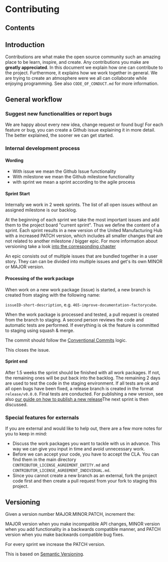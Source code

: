 # Contributing

## Contents

## Introduction

Contributions are what make the open source community such an amazing place to be learn, inspire, and create. Any contributions you make are **greatly appreciated**. In this document we explain how one can contribute to the project. Furthermore, it explains how we work together in general. We are trying to create an atmosphere were we all can collaborate while enjoying programming. See also `CODE_OF_CONDUCT.md` for more information.

## General workflow

### Suggest new functionalities or report bugs

We are happy about every new idea, change request or found bug! For each feature or bug, you can create a Github issue explaining it in more detail. The better explained, the sooner we can get started.

### Internal development process

#### Wording

- With issue we mean the Github Issue functionality
- With milestone we mean the Github milestone functionality
- with sprint we mean a sprint according to the agile process

#### Sprint Start

Internally we work in 2 week sprints. The list of all open issues without an assigned milestone is our backlog.

At the beginning of each sprint we take the most important issues and add them to the project board "current sprint". Thus we define the content of a sprint. Each sprint results in a new version of the United Manufacturing Hub with a increased PATCH version, which includes all smaller changes that are not related to another milestone / bigger epic. For more information about versioning take a look [into the corresponding chapter](#versioning)

An epic consists out of multiple issues that are bundled together in a user story. They can can be divided into multiple issues and get's its own MINOR or MAJOR version.

#### Processing of the work package

When work on a new work package (issue) is started, a new branch is created from staging with the following name: 

`issueID-short-description`, e.g. `465-improve-documentation-factorycube`. 

When the work package is processed and tested, a pull request is created from the branch to staging. A second person reviews the code and automatic tests are performed. If everything is ok the feature is committed to staging using squash & merge. 

The commit should follow the [Conventional Commits](https://www.conventionalcommits.org/en/v1.0.0/) logic. 

This closes the issue.

#### Sprint end

After 1.5 weeks the sprint should be finished with all work packages. If not, the remaining ones will be put back into the backlog. The remaining 2 days are used to test the code in the staging environment. If all tests are ok and all open bugs have been fixed, a release branch is created in the format `release/v0.0.0`. Final tests are conducted. For publishing a new version, see also [our guide on how to publish a new release](https://docs.umh.app/docs/developers/publish-new-version/)The next sprint is then discussed.

### Special features for externals

If you are external and would like to help out, there are a few more notes for you to keep in mind:

- Discuss the work packages you want to tackle with us in advance. This way we can give you input in time and avoid unnecessary work.
- Before we can accept your code, you have to accept the CLA. You can find them in the main directory `CONTRIBUTOR_LICENSE_AGREEMENT_ENTITY.md` and `CONTRIBUTOR_LICENSE_AGREEMENT_INDIVIDUAL.md`.
- Since you cannot create a new branch as an external, fork the project code first and then create a pull request from your fork to staging this project.

## Versioning

Given a version number MAJOR.MINOR.PATCH, increment the:

MAJOR version when you make incompatible API changes,
MINOR version when you add functionality in a backwards compatible manner, and
PATCH version when you make backwards compatible bug fixes.

For every sprint we increase the PATCH version.

This is based on [Semantic Versioning](https://semver.org/).
